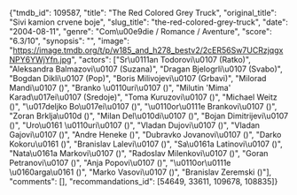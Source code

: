 {"tmdb_id": 109587, "title": "The Red Colored Grey Truck", "original_title": "Sivi kamion crvene boje", "slug_title": "the-red-colored-grey-truck", "date": "2004-08-11", "genre": "Com\u00e9die / Romance / Aventure", "score": "6.3/10", "synopsis": "", "image": "https://image.tmdb.org/t/p/w185_and_h278_bestv2/2cER56Sw7UCRzjqgxNPY6YWjYfn.jpg", "actors": ["Sr\u0111an Todorovi\u0107 (Ratko)", "Aleksandra Balmazovi\u0107 (Suzana)", "Dragan Bjelogrli\u0107 (Svabo)", "Bogdan Dikli\u0107 (Pop)", "Boris Milivojevi\u0107 (Grbavi)", "Milorad Mandi\u0107 ()", "Branko \u0110uri\u0107 ()", "Milutin 'Mima' Karad\u017ei\u0107 (Sredoje)", "Toma Kuruzovi\u0107 ()", "Michael Weitz ()", "\u017deljko Bo\u017ei\u0107 ()", "\u0110or\u0111e Brankovi\u0107 ()", "Zoran Brklja\u010d ()", "Milan Del\u010di\u0107 ()", "Bojan Dimitrijevi\u0107 ()", "Uro\u0161 \u0110uri\u0107 ()", "Vladan Dujovi\u0107 ()", "Vladan Gajovi\u0107 ()", "Andre Heneke ()", "Dubravko Jovanovi\u0107 ()", "Darko Kokoru\u0161 ()", "Branislav Lalevi\u0107 ()", "Sa\u0161a Latinovi\u0107 ()", "Nata\u0161a Markovi\u0107 ()", "Radoslav Milenkovi\u0107 ()", "Goran Petranovi\u0107 ()", "Anja Popovi\u0107 ()", "\u0110or\u0111e \u0160arga\u0161 ()", "Marko Vasovi\u0107 ()", "Branislav Zeremski ()"], "comments": [], "recommandations_id": [54649, 33611, 109678, 108835]}